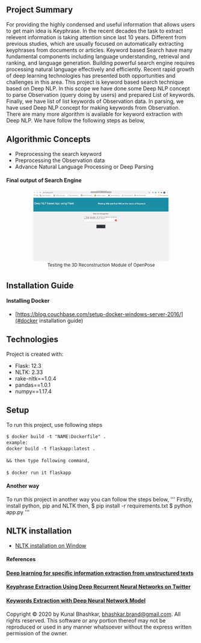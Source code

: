 ## Project Summary

For providing the highly condensed and useful information that allows users to get main idea is Keyphrase. In the recent decades the task to extract relevent information is taking attention since last 10 years. Different from previous studies, which are usually focused on automatically extracting keyphrases from documents or articles. Keyword based Search have many fundamental components including language understanding, retrieval and ranking, and language generation. Building powerful search engine requires processing natural language effectively and efficiently. Recent rapid growth of deep learning technologies has presented both opportunities and challenges in this area. This project is keyword based search technique based on Deep NLP. In this scope we have done some Deep NLP concept to parse Observation (query doing by users) and prepared List of keywords. Finally, we have list of list keywords of Observation data. In parsing, we have used Deep NLP concept for making keywords from Observation. There are many more algorithm is available for keyword extraction with Deep NLP. We have follow the following steps as below,

## Algorithmic Concepts

- Preprocessing the search keyword
- Preprocessing the Observation data
- Advance Natural Language Processing or Deep Parsing


#### Final output of Search Engine
<p align="center">
    <img src="./media/keyword_search.gif", width="360">
    <br>
    <sup>Testing the 3D Reconstruction Module of OpenPose</sup>
</p>

## Installation Guide

#### Installing Docker
* [https://blog.couchbase.com/setup-docker-windows-server-2016/](#docker installation guide)

## Technologies
Project is created with:
* Flask: 12.3
* NLTK: 2.33
* rake-nltk==1.0.4
* pandas==1.0.1
* numpy==1.17.4

## Setup
To run this project, use following steps

```
$ docker build -t "NAME:Dockerfile" .
example:
docker build -t flaskapp:latest .

&& then type following command,

$ docker run it flaskapp

```
#### Another way 
To run this project in another way you can follow the steps below,
'''
Firstly, install python, pip and NLTK then,
$ pip install -r requirements.txt
$ python app.py
'''

## NLTK installation

* [NLTK installation on Window](https://www.nltk.org/install.html)

#### References
#### [Deep learning for specific information extraction from unstructured texts](https://towardsdatascience.com/deep-learning-for-specific-information-extraction-from-unstructured-texts-12c5b9dceada)
#### [Keyphrase Extraction Using Deep Recurrent Neural Networks on Twitter](https://www.aclweb.org/anthology/D16-1080.pdf)
#### [Keywords Extraction with Deep Neural Network Model](https://www.sciencedirect.com/science/article/abs/pii/S092523121931687X)

Copyright © 2020 by Kunal Bhashkar, bhashkar.brand@gmail.com.
All rights reserved. This software or any portion thereof
may not be reproduced or used in any manner whatsoever
without the express written permission of the owner.